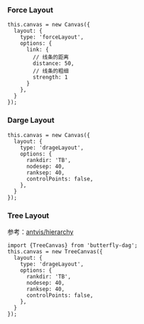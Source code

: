 ### Force Layout
```
this.canvas = new Canvas({
  layout: {
    type: 'forceLayout',
    options: {
      link: {
        // 线条的距离
        distance: 50,
        // 线条的粗细
        strength: 1
      }
    },
  }
});

```


### Darge Layout
```
this.canvas = new Canvas({
  layout: {
    type: 'drageLayout',
    options: {
      rankdir: 'TB',
      nodesep: 40,
      ranksep: 40,
      controlPoints: false,
    },
  }
});
```


### Tree Layout
参考：[antvis/hierarchy](https://github.com/antvis/hierarchy)
```
import {TreeCanvas} from 'butterfly-dag';
this.canvas = new TreeCanvas({
  layout: {
    type: 'drageLayout',
    options: {
      rankdir: 'TB',
      nodesep: 40,
      ranksep: 40,
      controlPoints: false,
    },
  }
});
```
